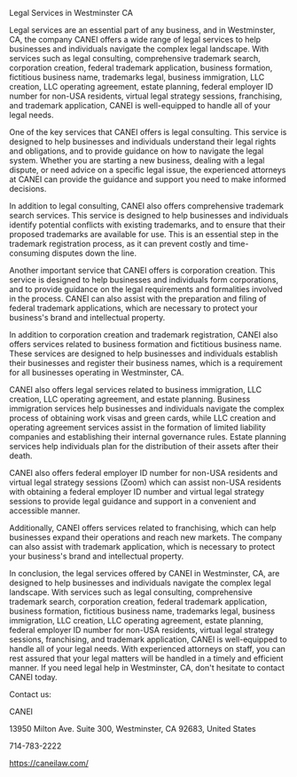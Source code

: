 Legal Services in Westminster CA

Legal services are an essential part of any business, and in Westminster, CA, the company CANEI offers a wide range of legal services to help businesses and individuals navigate the complex legal landscape. With services such as legal consulting, comprehensive trademark search, corporation creation, federal trademark application, business formation, fictitious business name, trademarks legal, business immigration, LLC creation, LLC operating agreement, estate planning, federal employer ID number for non-USA residents, virtual legal strategy sessions, franchising, and trademark application, CANEI is well-equipped to handle all of your legal needs.

One of the key services that CANEI offers is legal consulting. This service is designed to help businesses and individuals understand their legal rights and obligations, and to provide guidance on how to navigate the legal system. Whether you are starting a new business, dealing with a legal dispute, or need advice on a specific legal issue, the experienced attorneys at CANEI can provide the guidance and support you need to make informed decisions.

In addition to legal consulting, CANEI also offers comprehensive trademark search services. This service is designed to help businesses and individuals identify potential conflicts with existing trademarks, and to ensure that their proposed trademarks are available for use. This is an essential step in the trademark registration process, as it can prevent costly and time-consuming disputes down the line.

Another important service that CANEI offers is corporation creation. This service is designed to help businesses and individuals form corporations, and to provide guidance on the legal requirements and formalities involved in the process. CANEI can also assist with the preparation and filing of federal trademark applications, which are necessary to protect your business's brand and intellectual property.

In addition to corporation creation and trademark registration, CANEI also offers services related to business formation and fictitious business name. These services are designed to help businesses and individuals establish their businesses and register their business names, which is a requirement for all businesses operating in Westminster, CA.

CANEI also offers legal services related to business immigration, LLC creation, LLC operating agreement, and estate planning. Business immigration services help businesses and individuals navigate the complex process of obtaining work visas and green cards, while LLC creation and operating agreement services assist in the formation of limited liability companies and establishing their internal governance rules. Estate planning services help individuals plan for the distribution of their assets after their death.

CANEI also offers federal employer ID number for non-USA residents and virtual legal strategy sessions (Zoom) which can assist non-USA residents with obtaining a federal employer ID number and virtual legal strategy sessions to provide legal guidance and support in a convenient and accessible manner.

Additionally, CANEI offers services related to franchising, which can help businesses expand their operations and reach new markets. The company can also assist with trademark application, which is necessary to protect your business's brand and intellectual property.

In conclusion, the legal services offered by CANEI in Westminster, CA, are designed to help businesses and individuals navigate the complex legal landscape. With services such as legal consulting, comprehensive trademark search, corporation creation, federal trademark application, business formation, fictitious business name, trademarks legal, business immigration, LLC creation, LLC operating agreement, estate planning, federal employer ID number for non-USA residents, virtual legal strategy sessions, franchising, and trademark application, CANEI is well-equipped to handle all of your legal needs. With experienced attorneys on staff, you can rest assured that your legal matters will be handled in a timely and efficient manner. If you need legal help in Westminster, CA, don't hesitate to contact CANEI today.

Contact us:

CANEI

13950 Milton Ave. Suite 300, Westminster, CA 92683, United States

714-783-2222

https://caneilaw.com/
